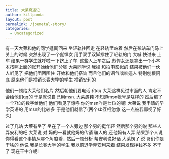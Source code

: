 ```yaml
---
title: 大莱奇遇记
author: killpanda
layout: post
permalink: /joemetal-story/
categories:
  - Uncategorized
---
```

有一天大莱和他的同学逛街回来 坐轻轨往回走 在轻轨里站着 然后在某站车门马上关上的时候 突然出现了一个彪悍女 用手双手双脚撑住了轻轨的门 大喊 快过来 上车 结果一群学生就呼啦一下挤上了车. 这些人上车之后 彪悍女还是拿出一个小本本按照上面的账开始给他们分钱 大莱同学说 我操 和拍电影似的 结果被他们一伙人听见了 把他们团团围住 开始和他们搭讪 而且他们的语气咄咄逼人 特别刨根问底 原来他们是推销长春大学的学生 推销安利的  

他们一顿给大莱他们名片 然后朝他们要电话 和qq 大莱这样见过市面的人 肯定不会给他们qq的 于是就说自己用msn. 大莱愚钝 不知道msn帐号是啥样的 然后编了一个7位的数字给他们 他们看见了惊呼 你的msn咋是七位的呢! 大莱说 我申请的早 学英语的 用msn的比较多 于是他们就信了(两个sb互相忽悠 这一点被我鄙视了好久)  

过了几站 大莱有坐了 坐在了一个人旁边 那个男的挺年轻 然后那个男的说 那些人弄安利的吧 大莱说 对 妈的一看就他妈的传销 骗人的 还他妈有人弄 结果那个人说 你得看这个事情从哪个角度看.. 然后一顿分析 帮安利说好话 大莱愣了 说 哥们你是干啥的 他说 我是长春大学的学生 我以前退学弄安利来着 结果发现挣钱不多 不干了 现在干中介呢!
